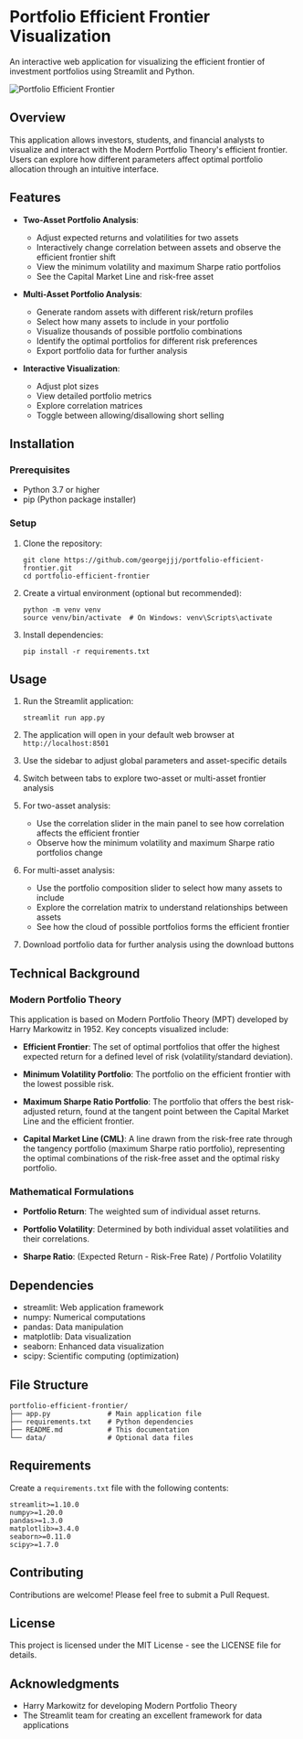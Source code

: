 # Portfolio Efficient Frontier Visualization

An interactive web application for visualizing the efficient frontier of investment portfolios using Streamlit and Python.

![Portfolio Efficient Frontier](https://user-images.githubusercontent.com/your-username/path-to-your-image.png)

## Overview

This application allows investors, students, and financial analysts to visualize and interact with the Modern Portfolio Theory's efficient frontier. Users can explore how different parameters affect optimal portfolio allocation through an intuitive interface.

## Features

- **Two-Asset Portfolio Analysis**: 
  - Adjust expected returns and volatilities for two assets
  - Interactively change correlation between assets and observe the efficient frontier shift
  - View the minimum volatility and maximum Sharpe ratio portfolios
  - See the Capital Market Line and risk-free asset

- **Multi-Asset Portfolio Analysis**:
  - Generate random assets with different risk/return profiles
  - Select how many assets to include in your portfolio
  - Visualize thousands of possible portfolio combinations
  - Identify the optimal portfolios for different risk preferences
  - Export portfolio data for further analysis

- **Interactive Visualization**:
  - Adjust plot sizes
  - View detailed portfolio metrics
  - Explore correlation matrices
  - Toggle between allowing/disallowing short selling

## Installation

### Prerequisites
- Python 3.7 or higher
- pip (Python package installer)

### Setup

1. Clone the repository:
   ```
   git clone https://github.com/georgejjj/portfolio-efficient-frontier.git
   cd portfolio-efficient-frontier
   ```

2. Create a virtual environment (optional but recommended):
   ```
   python -m venv venv
   source venv/bin/activate  # On Windows: venv\Scripts\activate
   ```

3. Install dependencies:
   ```
   pip install -r requirements.txt
   ```

## Usage

1. Run the Streamlit application:
   ```
   streamlit run app.py
   ```

2. The application will open in your default web browser at `http://localhost:8501`

3. Use the sidebar to adjust global parameters and asset-specific details

4. Switch between tabs to explore two-asset or multi-asset frontier analysis

5. For two-asset analysis:
   - Use the correlation slider in the main panel to see how correlation affects the efficient frontier
   - Observe how the minimum volatility and maximum Sharpe ratio portfolios change

6. For multi-asset analysis:
   - Use the portfolio composition slider to select how many assets to include
   - Explore the correlation matrix to understand relationships between assets
   - See how the cloud of possible portfolios forms the efficient frontier

7. Download portfolio data for further analysis using the download buttons

## Technical Background

### Modern Portfolio Theory

This application is based on Modern Portfolio Theory (MPT) developed by Harry Markowitz in 1952. Key concepts visualized include:

- **Efficient Frontier**: The set of optimal portfolios that offer the highest expected return for a defined level of risk (volatility/standard deviation).

- **Minimum Volatility Portfolio**: The portfolio on the efficient frontier with the lowest possible risk.

- **Maximum Sharpe Ratio Portfolio**: The portfolio that offers the best risk-adjusted return, found at the tangent point between the Capital Market Line and the efficient frontier.

- **Capital Market Line (CML)**: A line drawn from the risk-free rate through the tangency portfolio (maximum Sharpe ratio portfolio), representing the optimal combinations of the risk-free asset and the optimal risky portfolio.

### Mathematical Formulations

- **Portfolio Return**: The weighted sum of individual asset returns.
  
- **Portfolio Volatility**: Determined by both individual asset volatilities and their correlations.

- **Sharpe Ratio**: (Expected Return - Risk-Free Rate) / Portfolio Volatility

## Dependencies

- streamlit: Web application framework
- numpy: Numerical computations
- pandas: Data manipulation
- matplotlib: Data visualization
- seaborn: Enhanced data visualization
- scipy: Scientific computing (optimization)

## File Structure

```
portfolio-efficient-frontier/
├── app.py              # Main application file
├── requirements.txt    # Python dependencies
├── README.md           # This documentation
└── data/               # Optional data files
```

## Requirements

Create a `requirements.txt` file with the following contents:

```
streamlit>=1.10.0
numpy>=1.20.0
pandas>=1.3.0
matplotlib>=3.4.0
seaborn>=0.11.0
scipy>=1.7.0
```

## Contributing

Contributions are welcome! Please feel free to submit a Pull Request.

## License

This project is licensed under the MIT License - see the LICENSE file for details.

## Acknowledgments

- Harry Markowitz for developing Modern Portfolio Theory
- The Streamlit team for creating an excellent framework for data applications 
